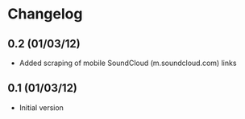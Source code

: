 Changelog
=========

0.2 (01/03/12)
--------------

* Added scraping of mobile SoundCloud (m.soundcloud.com) links

0.1 (01/03/12)
--------------

* Initial version
